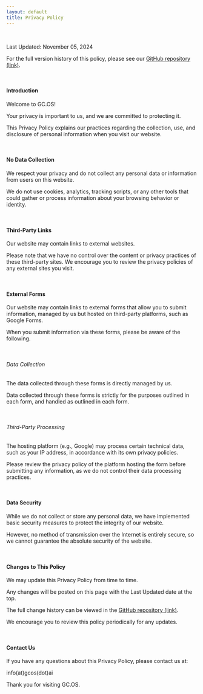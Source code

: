 ```yaml
---
layout: default
title: Privacy Policy
---
```


<br>

Last Updated: November 05, 2024

For the full version history of this policy, please see our [GitHub repository (link)](https://github.com/gc-os-ai/gcosai).

<br>

#### Introduction

Welcome to GC.OS!

Your privacy is important to us, and we are committed to protecting it.

This Privacy Policy explains our practices regarding the collection, use, and disclosure of personal information when you visit our website.

<br>

#### No Data Collection

We respect your privacy and do not collect any personal data or information from users on this website.

We do not use cookies, analytics, tracking scripts, or any other tools that could gather or process information about your browsing behavior or identity.

<br>

#### Third-Party Links

Our website may contain links to external websites.

Please note that we have no control over the content or privacy practices of these third-party sites. We encourage you to review the privacy policies of any external sites you visit.

<br>

#### External Forms

Our website may contain links to external forms that allow you to submit information, managed by us but hosted on third-party platforms, such as Google Forms.

When you submit information via these forms, please be aware of the following.

<br>

###### Data Collection

The data collected through these forms is directly managed by us.

Data collected through these forms is strictly for the purposes outlined in each form, and handled as outlined in each form.

<br>

###### Third-Party Processing

The hosting platform (e.g., Google) may process certain technical data, such as your IP address, in accordance with its own privacy policies.

Please review the privacy policy of the platform hosting the form before submitting any information, as we do not control their data processing practices.

<br>

#### Data Security

While we do not collect or store any personal data, we have implemented basic security measures to protect the integrity of our website.

However, no method of transmission over the Internet is entirely secure, so we cannot guarantee the absolute security of the website.

<br>

#### Changes to This Policy

We may update this Privacy Policy from time to time.

Any changes will be posted on this page with the Last Updated date at the top.

The full change history can be viewed in the [GitHub repository (link)](https://github.com/gc-os-ai/gcosai).

We encourage you to review this policy periodically for any updates.

<br>

#### Contact Us

If you have any questions about this Privacy Policy, please contact us at:

info(at)gcos(dot)ai

Thank you for visiting GC.OS.